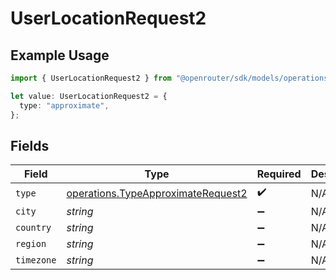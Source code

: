 # UserLocationRequest2

## Example Usage

```typescript
import { UserLocationRequest2 } from "@openrouter/sdk/models/operations";

let value: UserLocationRequest2 = {
  type: "approximate",
};
```

## Fields

| Field                                                                                    | Type                                                                                     | Required                                                                                 | Description                                                                              |
| ---------------------------------------------------------------------------------------- | ---------------------------------------------------------------------------------------- | ---------------------------------------------------------------------------------------- | ---------------------------------------------------------------------------------------- |
| `type`                                                                                   | [operations.TypeApproximateRequest2](../../models/operations/typeapproximaterequest2.md) | :heavy_check_mark:                                                                       | N/A                                                                                      |
| `city`                                                                                   | *string*                                                                                 | :heavy_minus_sign:                                                                       | N/A                                                                                      |
| `country`                                                                                | *string*                                                                                 | :heavy_minus_sign:                                                                       | N/A                                                                                      |
| `region`                                                                                 | *string*                                                                                 | :heavy_minus_sign:                                                                       | N/A                                                                                      |
| `timezone`                                                                               | *string*                                                                                 | :heavy_minus_sign:                                                                       | N/A                                                                                      |